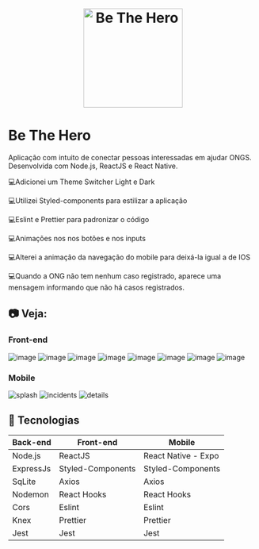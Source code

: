 <h1 align="center">
    <img alt="Be The Hero" src="github/logo.svg" width="200px" />
</h1>

# Be The Hero
Aplicação com intuito de conectar pessoas interessadas em ajudar ONGS. Desenvolvida com Node.js, ReactJS e React Native.

💻Adicionei um Theme Switcher Light e Dark

💻Utilizei Styled-components para estilizar a aplicação

💻Eslint e Prettier para padronizar o código 

💻Animações nos nos botões e nos inputs

💻Alterei a animação da navegação do mobile para deixá-la igual a de IOS

💻Quando a ONG não tem nenhum caso registrado, aparece uma mensagem informando que não há casos registrados.

## :camera: Veja:

### Front-end
![image](github/logonB.png)
![image](github/logonW.png)
![image](github/registerB.png)
![image](github/registerW.png)
![image](github/profileB.png)
![image](github/profileW.png)
![image](github/incidentB.png)
![image](github/incidentW.png)

### Mobile
![splash](github/splash.png)
![incidents](github/incidents.png)
![details](github/details.png)

## :rocket: Tecnologias

<table>
  <thead>
    <th>Back-end</th>
    <th>Front-end</th>
    <th>Mobile</th>
  </thead>
  <tbody>
    <tr>
      <td>Node.js</td>
      <td>ReactJS</td>
      <td>React Native - Expo</td>
    </tr>
    <tr>
      <td>ExpressJs</td>
      <td>Styled-Components</td>
      <td>Styled-Components</td>
    </tr>
    <tr>
      <td>SqLite</td>
      <td>Axios</td>
      <td>Axios</td>
    </tr>
    <tr>
      <td>Nodemon</td>
      <td>React Hooks</td>
      <td>React Hooks</td>
    </tr>
    <tr>
      <td>Cors</td>
      <td>Eslint</td>
      <td>Eslint</td>
    </tr>
    <tr>
      <td>Knex</td>
      <td>Prettier</td>
      <td>Prettier</td>
    </tr>
    <tr>
      <td>Jest</td>
      <td>Jest</td>
      <td>Jest</td>
    </tr>
  </tbody>
</table>

